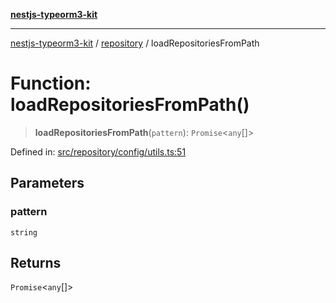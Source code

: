 [**nestjs-typeorm3-kit**](../../README.md)

***

[nestjs-typeorm3-kit](../../README.md) / [repository](../README.md) / loadRepositoriesFromPath

# Function: loadRepositoriesFromPath()

> **loadRepositoriesFromPath**(`pattern`): `Promise`\<`any`[]\>

Defined in: [src/repository/config/utils.ts:51](https://github.com/x302502/nestjs-typeorm3-kit/blob/313e27f27be24cb76b799a33cc27551fc0070682/src/repository/config/utils.ts#L51)

## Parameters

### pattern

`string`

## Returns

`Promise`\<`any`[]\>
